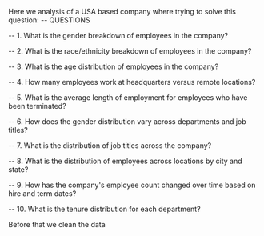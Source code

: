 Here we analysis of a USA based company where  trying to solve this question:
-- QUESTIONS

-- 1. What is the gender breakdown of employees in the company?

-- 2. What is the race/ethnicity breakdown of employees in the company?

-- 3. What is the age distribution of employees in the company?


-- 4. How many employees work at headquarters versus remote locations?


-- 5. What is the average length of employment for employees who have been terminated?

-- 6. How does the gender distribution vary across departments and job titles?


-- 7. What is the distribution of job titles across the company?


-- 8. What is the distribution of employees across locations by city and state?


-- 9. How has the company's employee count changed over time based on hire and term dates?

-- 10. What is the tenure distribution for each department?

Before that we clean the data
